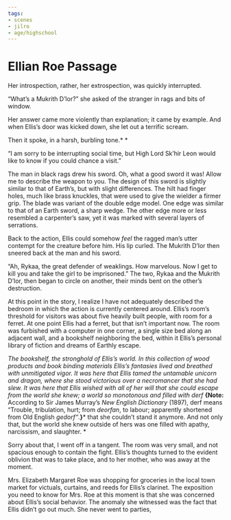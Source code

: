 ```yaml
---
tags:
- scenes
- jilro
- age/highschool
---
```


# Ellian Roe Passage

Her introspection, rather, her extrospection, was quickly interrupted.

“What’s a Mukrith D’lor?” she asked of the stranger in rags and bits of
window.

Her answer came more violently than explanation; it came by example. And
when Ellis’s door was kicked down, she let out a terrific scream.

Then it spoke, in a harsh, burbling tone.\* \*

“I am sorry to be interrupting social time, but High Lord Sk’hir Leon
would like to know if you could chance a visit.”

The man in black rags drew his sword. Oh, what a good sword it was!
Allow me to describe the weapon to you. The design of this sword is
slightly similar to that of Earth’s, but with slight differences. The
hilt had finger holes, much like brass knuckles, that were used to give
the wielder a firmer grip. The blade was variant of the double edge
model. One edge was similar to that of an Earth sword, a sharp wedge.
The other edge more or less resembled a carpenter’s saw, yet it was
marked with several layers of serrations.

Back to the action, Ellis could somehow *feel* the ragged man’s utter
contempt for the creature before him. His lip curled. The Mukrith D’lor
then sneered back at the man and his sword.

“Ah, Rykaa, the great defender of weaklings. How marvelous. Now I get to
kill you and take the girl to be imprisoned.” The two, Rykaa and the
Mukrith D’lor, then began to circle on another, their minds bent on the
other’s destruction.

At this point in the story, I realize I have not adequately described
the bedroom in which the action is currently centered around. Ellis’s
room’s threshold for visitors was about five heavily built people, with
room for a ferret. At one point Ellis had a ferret, but that isn’t
important now. The room was furbished with a computer in one corner, a
single size bed along an adjacent wall, and a bookshelf neighboring the
bed, within it Ellis’s personal library of fiction and dreams of Earthly
escape.

*The bookshelf, the stronghold of Ellis’s world. In this collection of
wood products and book binding materials Ellis’s fantasies lived and
breathed with unmitigated vigor. It was here that Ellis tamed the
untamable unicorn and dragon, where she stood victorious over a
necromancer that she had slew. It was here that Ellis wished with all of
her will that she could escape from the world she knew; a world so
monotonous and filled with derf* **{Note:** According to Sir James
Murray’s *New English Dictionary* (1897), derf means “Trouble,
tribulation, hurt; from *deorfan*, to labour; apparently shortened from
Old English *gedorf“*.**}**\* that she couldn’t stand it anymore. And
not only that, but the world she knew outside of hers was one filled
with apathy, narcissism, and slaughter. \*

Sorry about that, I went off in a tangent. The room was very small, and
not spacious enough to contain the fight. Ellis’s thoughts turned to the
evident oblivion that was to take place, and to her mother, who was away
at the moment.

Mrs. Elizabeth Margaret Roe was shopping for groceries in the local town
market for victuals, curtains, and reeds for Ellis’s clarinet. The
exposition you need to know for Mrs. Roe at this moment is that she was
concerned about Ellis’s social behavior. The anomaly she witnessed was
the fact that Ellis didn’t go out much. She never went to parties,
